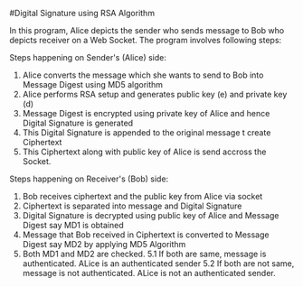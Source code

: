#Digital Signature using RSA Algorithm

In this program, Alice depicts the sender who sends message to Bob who depicts receiver on a Web Socket. The program involves following steps:

Steps happening on Sender's (Alice) side:

1. Alice converts the message which she wants to send to Bob into Message Digest using MD5 algorithm
2. Alice performs RSA setup and generates public key (e) and private key (d)
3. Message Digest is encrypted using private key of Alice and hence Digital Signature is generated
4. This Digital Signature is appended to the original message t create Ciphertext
5. This Ciphertext along with public key of Alice is send accross the Socket.

Steps happening on Receiver's (Bob) side:

1. Bob receives ciphertext and the public key from Alice via socket
2. Ciphertext is separated into message and Digital Signature
3. Digital Signature is decrypted using public key of Alice and Message Digest say MD1 is obtained
4. Message that Bob received in Ciphertext is converted to Message Digest say MD2 by applying MD5 Algorithm 
5. Both MD1 and MD2 are checked.
	5.1 If both are same, message is authenticated. ALice is an authenticated sender
	5.2 If both are not same, message is not authenticated. ALice is not an authenticated sender.
	


